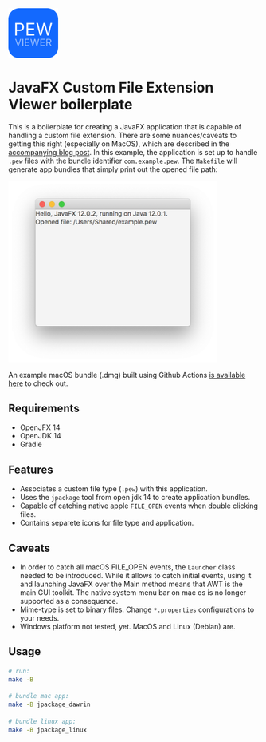 <img src="https://github.com/eschmar/javafx-custom-file-ext-boilerplate/raw/master/src/main/resources/com/example/pew/icon.png" width="100" alt="Boilerplate recognising .pew files.">

# JavaFX Custom File Extension Viewer boilerplate
This is a boilerplate for creating a JavaFX application that is capable of handling a custom file extension. There are some nuances/caveats to getting this right (especially on MacOS), which are described in the [accompanying blog post](https://eschmann.io/posts/javafx-mac-os-custom-file-type-jpackage/). In this example, the application is set up to handle `.pew` files with the bundle identifier `com.example.pew`. The `Makefile` will generate app bundles that simply print out the opened file path:

<img src="https://github.com/eschmar/javafx-custom-file-ext-boilerplate/raw/master/images/javafx-custom-file-extension.png" width="420" style="max-width: 420px;" alt="Boilerplate recognising .pew files.">

An example macOS bundle (.dmg) built using Github Actions [is available here](https://github.com/eschmar/javafx-custom-file-ext-boilerplate/actions) to check out.

## Requirements
* OpenJFX 14
* OpenJDK 14
* Gradle

## Features
* Associates a custom file type (`.pew`) with this application.
* Uses the `jpackage` tool from open jdk 14 to create application bundles.
* Capable of catching native apple `FILE_OPEN` events when double clicking files.
* Contains separete icons for file type and application.

## Caveats
* In order to catch all macOS FILE_OPEN events, the `Launcher` class needed to be introduced. While it allows to catch initial events, using it and launching JavaFX over the Main method means that AWT is the main GUI toolkit. The native system menu bar on mac os is no longer supported as a consequence.
* Mime-type is set to binary files. Change `*.properties` configurations to your needs.
* Windows platform not tested, yet. MacOS and Linux (Debian) are.

## Usage
```sh
# run:
make -B

# bundle mac app:
make -B jpackage_dawrin

# bundle linux app:
make -B jpackage_linux
```
